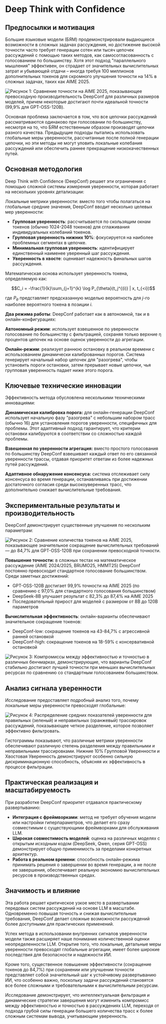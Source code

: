 # Deep Think with Confidence

## Предпосылки и мотивация

Большие языковые модели (БЯМ) продемонстрировали выдающиеся возможности в сложных задачах рассуждения, но достижение высокой точности часто требует генерации сотен или тысяч цепочек рассуждений с помощью таких методов, как самосогласованность с голосованием по большинству. Хотя этот подход "параллельного мышления" эффективен, он страдает от значительных вычислительных затрат и убывающей отдачи – иногда требуя 100 миллионов дополнительных токенов для скромного улучшения точности на 14% в сложных задачах, таких как AIME 2025.

![Рисунок 1: Сравнение точности на AIME 2025, показывающее превосходную производительность DeepConf для различных размеров моделей, причем некоторые достигают почти идеальной точности (99,9% для GPT-OSS-120B).](https://raw.githubusercontent.com/Verbasik/Weekly-arXiv-ML-AI-Research-Review/refs/heads/develop/2025/week-37/assets/Image-01.png)

Основная проблема заключается в том, что все цепочки рассуждений рассматриваются одинаково при голосовании по большинству, несмотря на то, что БЯМ естественным образом производят цепочки разного качества. Предыдущие подходы пытались использовать глобальные меры уверенности, рассчитанные после полной генерации цепочки, но эти методы не могут уловить локальные колебания рассуждений или обеспечить раннее прекращение низкокачественных путей.

## Основная методология

Deep Think with Confidence (DeepConf) решает эти ограничения с помощью сложной системы измерения уверенности, которая работает на нескольких уровнях детализации:

Локальные метрики уверенности: вместо того чтобы полагаться на глобальные средние значения, DeepConf вводит несколько целевых мер уверенности:

- **Групповая уверенность**: рассчитывается по скользящим окнам токенов (обычно 1024-2048 токенов) для сглаживания индивидуальных колебаний токенов.
- **Групповая уверенность нижних 10%**: фокусируется на наиболее проблемных сегментах в цепочке.
- **Минимальная групповая уверенность**: идентифицирует единственный наименее уверенный шаг рассуждения.
- **Уверенность в хвосте**: оценивает надежность финальных шагов рассуждения.

Математическая основа использует уверенность токена, определяемую как:

$$C_i = -\frac{1}{k}\sum_{j=1}^{k} \log P_{\theta}(t_j^{(i)} | x, t_{<i})$$

где $P_{\theta}$ представляет предсказанную моделью вероятность для $j$-го наиболее вероятного токена в позиции $i$.

**Два режима работы**: DeepConf работает как в автономной, так и в онлайн-конфигурациях:

**Автономный режим**: использует взвешенное по уверенности голосование по большинству с фильтрацией, сохраняя только верхние η процентов цепочек на основе оценок уверенности до агрегации.

**Онлайн-режим**: реализует раннюю остановку в реальном времени с использованием динамически калиброванных порогов. Система генерирует начальный набор цепочек для "разогрева", чтобы установить пороги остановки, затем прерывает новые цепочки, чья групповая уверенность падает ниже этого порога.

## Ключевые технические инновации

Эффективность метода обусловлена несколькими техническими инновациями:

**Динамическая калибровка порога:** для онлайн-генерации DeepConf использует начальную фазу "разогрева" с небольшим набором трасс (обычно 16) для установления порогов уверенности, специфичных для проблемы. Этот адаптивный подход гарантирует, что критерии остановки калибруются в соответствии со сложностью каждой проблемы.

**Взвешенная по уверенности агрегация:** вместо простого голосования по большинству DeepConf взвешивает каждый ответ по его связанной уверенности трассы, отдавая приоритет ответам из более надежных путей рассуждений.

**Адаптивное обнаружение консенсуса:** система отслеживает силу консенсуса во время генерации, останавливаясь при достижении достаточного согласия среди высокоуверенных трасс, что дополнительно снижает вычислительные требования.

## Экспериментальные результаты и производительность

DeepConf демонстрирует существенные улучшения по нескольким параметрам:

![Рисунок 2: Сравнение количества токенов на AIME 2025, показывающее значительное сокращение вычислительных требований — до 84,7% для GPT-OSS-120B при сохранении превосходной точности.](https://raw.githubusercontent.com/Verbasik/Weekly-arXiv-ML-AI-Research-Review/refs/heads/develop/2025/week-37/assets/Image-02.png)

**Повышение точности:** в сложных тестах на математическое рассуждение (AIME 2024/2025, BRUMO25, HMMT25) DeepConf постоянно превосходит стандартное голосование большинством. Среди заметных достижений:

- GPT-OSS-120B достигает 99,9% точности на AIME 2025 (по сравнению с 97,0% для стандартного голосования большинством)
- DeepSeek-8B улучшает результат с 82,3% до 87,4% на AIME 2025
- Последовательный прирост для моделей с размером от 8B до 120B параметров

**Вычислительная эффективность**: онлайн-варианты обеспечивают значительное сокращение токенов:

- DeepConf-low: сокращение токенов на 43-84,7% с агрессивной ранней остановкой
- DeepConf-high: сокращение токенов на 18-59% с консервативной остановкой

![Рисунок 3: Компромиссы между эффективностью и точностью в различных бенчмарках, демонстрирующие, что варианты DeepConf стабильно достигают лучшей точности при меньших вычислительных ресурсах по сравнению со стандартным голосованием большинством.](https://raw.githubusercontent.com/Verbasik/Weekly-arXiv-ML-AI-Research-Review/refs/heads/develop/2025/week-37/assets/Image-03.png)

## Анализ сигнала уверенности

Исследование предоставляет подробный анализ того, почему локальные меры уверенности превосходят глобальные:

![Рисунок 4: Распределение средних показателей уверенности для правильных (зеленый) и неправильных (оранжевый) трассировок рассуждений, показывающее четкое разделение, которое позволяет эффективно фильтровать.](https://raw.githubusercontent.com/Verbasik/Weekly-arXiv-ML-AI-Research-Review/refs/heads/develop/2025/week-37/assets/Image-04.png)

Гистограммы показывают, что различные метрики уверенности обеспечивают различную степень разделения между правильными и неправильными трассировками. Нижние 10% Групповой Уверенности и Хвостовая Уверенность демонстрируют особенно сильную дискриминационную способность, объясняя их эффективность в процессе фильтрации.

## Практическая реализация и масштабируемость

При разработке DeepConf приоритет отдавался практическому развертыванию:

- **Интеграция с фреймворками**: метод не требует обучения модели или настройки гиперпараметров, что делает его сразу совместимым с существующими фреймворками для обслуживания LLM.
- **Широкая совместимость моделей**: оценка на различных моделях с открытым исходным кодом (DeepSeek, Qwen, серия GPT-OSS) демонстрирует общую применимость за пределами конкретных архитектур.
- **Работа в реальном времени**: способность онлайн-режима принимать решения о завершении во время генерации, а не после ее завершения, обеспечивает реальную экономию вычислительных ресурсов в производственных средах.

## Значимость и влияние

Эта работа решает критическое узкое место в развертывании передовых систем рассуждений на основе LLM в масштабе. Одновременно повышая точность и снижая вычислительные требования, DeepConf делает сложные возможности рассуждений более доступными для практических применений.

Успех метода в использовании внутренних сигналов уверенности модели также расширяет наше понимание количественной оценки неопределенности LLM. Открытие того, что локальные, детальные меры уверенности превосходят глобальные агрегации, имеет более широкие последствия для безопасности и надежности ИИ.

Кроме того, существенное повышение эффективности (сокращение токенов до 84,7%) при сохранении или улучшении точности представляет собой значительный шаг к устойчивому развертыванию ИИ, что особенно важно, поскольку задачи рассуждений становятся все более сложными и требовательными к вычислительным ресурсам.

Исследование демонстрирует, что интеллектуальная фильтрация и динамические стратегии завершения могут изменить компромисс между эффективностью и точностью в рассуждениях LLM, переходя от подхода грубой силы генерации большего количества трасс к более сложным системам вывода, учитывающим уверенность.


